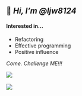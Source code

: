 
## 👋 _Hi, I’m @ljw8124_


#### Interested in...
- Refactoring
- Effective programming
- Positive influence


_Come. Challenge ME!!!_


<!-- ![Jwooooo's Github Stats](https://github-readme-stats.vercel.app/api?username=ljw8124&show_icons=true&theme=cobalt) -->
<img src="https://github-readme-stats.vercel.app/api/top-langs/?username=ljw8124&layout=compact"><br><br>
<img src="https://github-readme-stats.vercel.app/api?username=ljw8124&show_icons=true">

<!---
ljw8124/ljw8124 is a ✨ special ✨ repository because its `README.md` (this file) appears on your GitHub profile.
You can click the Preview link to take a look at your changes.
--->

